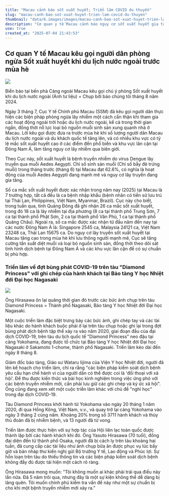 ```yaml
---
title: "Macau cảnh báo sốt xuất huyết; Triển lãm COVID du thuyền"
slug: "macau-canh-bao-sot-xuat-huyet-trien-lam-covid-du-thuyen"
thumbnail: "data/6.images/images/macau-canh-bao-sot-xuat-huyet-trien-lam-covid-du-thuyen.webp"
description: "Cơ quan y tế Macau cảnh báo nguy cơ sốt xuất huyết gia tăng dịp hè. Triển lãm tại Nhật Bản về dịch COVID-19 trên tàu Diamond Princess."
use: true
created_at: "2025-07-04 21:43:53"
---
```


## Cơ quan Y tế Macau kêu gọi người dân phòng ngừa Sốt xuất huyết khi du lịch nước ngoài trước mùa hè

![](/images/20250704-00010002-macau-000-1-view.webp)

Biển báo tại bến phà Cảng ngoài Macau kêu gọi chú ý phòng Sốt xuất huyết khi du lịch nước ngoài (Ảnh tư liệu) = Chụp bởi báo chúng tôi tháng 8 năm 2024.

Ngày 3 tháng 7, Cục Y tế Chính phủ Macau (SSM) đã kêu gọi người dân thực hiện các biện pháp phòng ngừa lây nhiễm một cách cẩn thận khi tham gia các hoạt động ngoài trời hoặc du lịch nước ngoài, kể cả trong thời gian ngắn, đồng thời nỗ lực loại bỏ nguồn muỗi sinh sản xung quanh nhà ở Macau. Lời kêu gọi được đưa ra trước mùa hè khi số lượng người dân Macau du lịch nước ngoài và du khách quốc tế tăng lên, và có nhiều khu vực có tỷ lệ mắc sốt xuất huyết cao ở các điểm đến phổ biến và khu vực lân cận tại Đông Nam Á, làm tăng nguy cơ lây nhiễm qua biên giới.

Theo Cục này, sốt xuất huyết là bệnh truyền nhiễm do virus Dengue lây truyền qua muỗi Aedes Aegypti. Chỉ số sinh sản muỗi (Chỉ số bẫy đẻ trứng muỗi) trong tháng trước (tháng 6) tại Macau đạt 62.6%, có nghĩa là hoạt động của muỗi Aedes Aegypti đang mạnh mẽ và nguy cơ lây truyền đang gia tăng.

Số ca mắc sốt xuất huyết được xác nhận trong năm nay (2025) tại Macau là 7 trường hợp, tất cả đều là ca bệnh nhập khẩu (bệnh nhân có tiền sử lưu trú tại Thái Lan, Philippines, Việt Nam, Myanmar, Brazil). Cục này cho biết, trong tuần qua, tỉnh Quảng Đông đã ghi nhận 26 ca mắc sốt xuất huyết, trong đó 18 ca là lây nhiễm tại địa phương (8 ca tại thành phố Trung Sơn, 7 ca tại thành phố Phật Sơn, 2 ca tại thành phố Vân Phù, 1 ca tại thành phố Quảng Châu). Ngoài ra, số ca mắc được xác nhận từ đầu năm đến nay tại các nước Đông Nam Á là: Singapore 2545 ca, Malaysia 24121 ca, Việt Nam 23248 ca, Thái Lan 15675 ca. Do nguy cơ lây truyền sốt xuất huyết tại Macau tăng cao trong mùa hè khi lưu thông người mạnh mẽ, Cục sẽ tăng cường tần suất diệt muỗi và loại bỏ nguồn sinh sản, đồng thời theo dõi sát tình hình dịch bệnh tại Đông Nam Á và các khu vực lân cận để có sự chuẩn bị phù hợp.

### Triển lãm về đợt bùng phát COVID-19 trên tàu "Diamond Princess" với ghi chép của hành khách tại Bảo tàng Y học Nhiệt đới Đại học Nagasaki

![](/images/20250704-00000005-nagasaki-000-1-view.webp)

Ông Hirasawa ôn lại quãng thời gian đó trước các bức ảnh chụp trên tàu Diamond Princess = Thành phố Nagasaki, Bảo tàng Y học Nhiệt đới Đại học Nagasaki.

Một cuộc triển lãm đặc biệt trưng bày các bức ảnh, ghi chép tay và các tài liệu khác do hành khách buộc phải ở lại trên tàu chụp hoặc ghi lại trong đợt bùng phát dịch bệnh tập thể xảy ra vào năm 2020, giai đoạn đầu của đại dịch COVID-19, trên tàu du lịch quốc tế "Diamond Princess" neo đậu tại cảng Yokohama, đang được tổ chức tại Bảo tàng Y học Nhiệt đới Đại học Nagasaki ở Sakamoto 1-chome, thành phố Nagasaki. Triển lãm kéo dài đến ngày 8 tháng 8.

Giám đốc bảo tàng, Giáo sư Wataru Iijima của Viện Y học Nhiệt đới, người đã lên kế hoạch cho triển lãm, chỉ ra rằng "các biện pháp kiểm soát dịch bệnh yêu cầu hạn chế hành vi của người dân có thể được coi là 'đối thoại với xã hội'. Để thu được kiến thức và bài học kinh nghiệm trong việc ứng phó với các bệnh truyền nhiễm mới, cần phải lưu giữ các ghi chép và ký ức xã hội". Ông cũng đang xem xét một cuộc triển lãm khác với chủ đề "nghỉ học" trong đại dịch COVID-19.

Tàu Diamond Princess khởi hành từ Yokohama vào ngày 20 tháng 1 năm 2020, đi qua Hồng Kông, Việt Nam, v.v., và quay trở lại cảng Yokohama vào ngày 3 tháng 2 cùng năm. Khoảng 20% trong số 3711 hành khách và thủy thủ đoàn đã bị nhiễm bệnh, và 13 người đã tử vong.

Triển lãm được thực hiện với sự hợp tác của Hội liên lạc toàn quốc được thành lập bởi các hành khách khi đó. Ông Yasuto Hirasawa (70 tuổi), đồng đại diện đến từ thành phố Osaka, người đã bị cách ly trên tàu khoảng hai tuần, đã cung cấp các tài liệu như ảnh chụp bữa ăn được phục vụ lúc bấy giờ và bản nháp thư kiến nghị gửi Bộ trưởng Y tế, Lao động và Phúc lợi. Sự hỗn loạn trên tàu do thiếu thông tin và các biện pháp kiểm soát dịch bệnh không đầy đủ được tái hiện một cách rõ ràng.

Ông Hirasawa mong muốn: "Tôi không muốn ai khác phải trải qua điều này lần nữa. Đã 5 năm trôi qua, nhưng đây là một sự kiện không thể dễ dàng bị lãng quên. Tôi muốn chính phủ kiểm tra vấn đề này như một sự chuẩn bị cho khi một bệnh truyền nhiễm mới xảy ra."